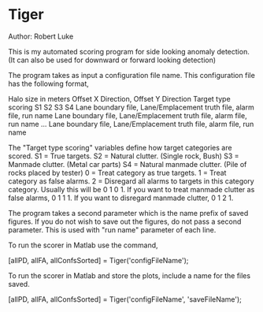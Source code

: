 # Tiger

Author: Robert Luke

This is my automated scoring program for side looking anomaly detection.  (It can also be used for downward or forward looking detection)

The program takes as input a configuration file name.  This configuration file has the following format,

Halo size in meters
Offset X Direction, Offset Y Direction
Target type scoring S1 S2 S3 S4
Lane boundary file, Lane/Emplacement truth file, alarm file, run name
Lane boundary file, Lane/Emplacement truth file, alarm file, run name
...
Lane boundary file, Lane/Emplacement truth file, alarm file, run name


The "Target type scoring" variables define how target categories are scored. 
S1 = True targets.
S2 = Natural clutter. (Single rock, Bush)
S3 = Manmade clutter. (Metal car parts)
S4 = Natural manmade clutter.  (Pile of rocks placed by tester)
0 = Treat category as true targets.
1 = Treat category as false alarms.
2 = Disregard all alarms to targets in this category category.
Usually this will be 0 1 0 1.  If you want to treat manmade clutter as false alarms, 0 1 1 1.  If you want to disregard manmade clutter, 0 1 2 1.

The program takes a second parameter which is the name prefix of saved figures.  If you do not wish to save out the figures, do not pass a second parameter. This is used with "run name" parameter of each line.

To run the scorer in Matlab use the command,

[allPD, allFA, allConfsSorted] = Tiger('configFileName');

To run the scorer in Matlab and store the plots, include a name for the files saved.

[allPD, allFA, allConfsSorted] = Tiger('configFileName', 'saveFileName');
